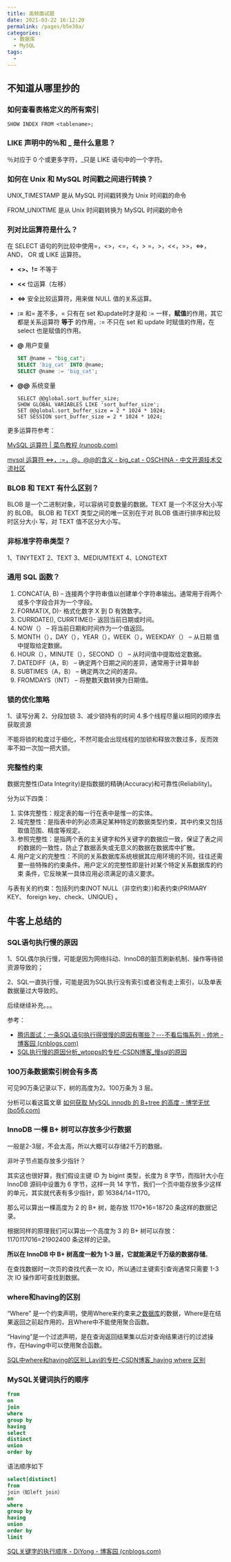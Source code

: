 ```yaml
---
title: 高频面试题
date: 2021-03-22 16:12:20
permalink: /pages/b5e30a/
categories:
  - 数据库
  - MySQL
tags:
  - 
---
```

## 不知道从哪里抄的

### 如何查看表格定义的所有索引

`SHOW INDEX FROM <tablename>;`

### LIKE 声明中的％和 _ 是什么意思？

％对应于 0 个或更多字符，_只是 LIKE 语句中的一个字符。 

### 如何在 Unix 和 MySQL 时间戳之间进行转换？

UNIX_TIMESTAMP 是从 MySQL 时间戳转换为 Unix 时间戳的命令 

FROM_UNIXTIME 是从 Unix 时间戳转换为 MySQL 时间戳的命令

### 列对比运算符是什么？

在 SELECT 语句的列比较中使用=，<>，<=，<，> =，>，<<，>>，<=>，AND， OR 或 LIKE 运算符。

- **<>、!=** 不等于

- **<<**  位运算（左移）

- **<=>** 安全比较运算符，用来做 NULL 值的关系运算。

- **:=**   和= 差不多，= 只有在 set 和update时才是和 := 一样，**赋值**的作用，其它都是关系运算符 **等于** 的作用，:= 不只在 set 和 update 时赋值的作用，在 select 也是赋值的作用。

- **@** 用户变量

  ```sql
  SET @name = "big_cat";
  SELECT 'big_cat' INTO @name;
  SELECT @name := 'big_cat';
  ```

- **@@** 系统变量

  ```
  SELECT @@global.sort_buffer_size;
  SHOW GLOBAL VARIABLES LIKE 'sort_buffer_size';
  SET @@global.sort_buffer_size = 2 * 1024 * 1024;
  SET SESSION sort_buffer_size = 2 * 1024 * 1024;
  ```

更多运算符参考：

[MySQL 运算符 | 菜鸟教程 (runoob.com)](https://www.runoob.com/mysql/mysql-operator.html)

[mysql 运算符 <=>，:=，@，@@的含义 - big_cat - OSCHINA - 中文开源技术交流社区](https://my.oschina.net/sallency/blog/1812158)

### BLOB 和 TEXT 有什么区别？

 BLOB 是一个二进制对象，可以容纳可变数量的数据。TEXT 是一个不区分大小写 的 BLOB。 BLOB 和 TEXT 类型之间的唯一区别在于对 BLOB 值进行排序和比较时区分大小 写，对 TEXT 值不区分大小写。

### 非标准字符串类型？

1、TINYTEXT 2、TEXT 3、MEDIUMTEXT 4、LONGTEXT

### 通用 SQL 函数？

1. CONCAT(A, B) – 连接两个字符串值以创建单个字符串输出。通常用于将两个 或多个字段合并为一个字段。
2. FORMAT(X, D)- 格式化数字 X 到 D 有效数字。
3. CURRDATE(), CURRTIME()- 返回当前日期或时间。
4. NOW（） – 将当前日期和时间作为一个值返回。
5. MONTH（），DAY（），YEAR（），WEEK（），WEEKDAY（） – 从日期 值中提取给定数据。
6. HOUR（），MINUTE（），SECOND（） – 从时间值中提取给定数据。
7. DATEDIFF（A，B） – 确定两个日期之间的差异，通常用于计算年龄
8. SUBTIMES（A，B） – 确定两次之间的差异。
9. FROMDAYS（INT） – 将整数天数转换为日期值。

### 锁的优化策略

1、读写分离 2、分段加锁 3、减少锁持有的时间 4.多个线程尽量以相同的顺序去获取资源 

不能将锁的粒度过于细化，不然可能会出现线程的加锁和释放次数过多，反而效 率不如一次加一把大锁。

### 完整性约束

数据完整性(Data Integrity)是指数据的精确(Accuracy)和可靠性(Reliability)。 

分为以下四类：

1.  实体完整性：规定表的每一行在表中是惟一的实体。 
2. 域完整性：是指表中的列必须满足某种特定的数据类型约束，其中约束又包括 取值范围、精度等规定。 
3. 参照完整性：是指两个表的主关键字和外关键字的数据应一致，保证了表之间 的数据的一致性，防止了数据丢失或无意义的数据在数据库中扩散。
4. 用户定义的完整性：不同的关系数据库系统根据其应用环境的不同，往往还需 要一些特殊的约束条件。用户定义的完整性即是针对某个特定关系数据库的约束 条件，它反映某一具体应用必须满足的语义要求。 

与表有关的约束：包括列约束(NOT NULL（非空约束）)和表约束(PRIMARY KEY、 foreign key、check、UNIQUE) 。

## 牛客上总结的

### SQL语句执行慢的原因

1、SQL偶尔执行慢，可能是因为网络抖动、InnoDB的脏页刷新机制、操作等待锁资源导致的；

2、SQL一直执行慢，可能是因为SQL执行没有索引或者没有走上索引，以及单表数据量过大导致的。

后续继续补充。。。

参考：

- [腾讯面试：一条SQL语句执行得很慢的原因有哪些？---不看后悔系列 - 帅地 - 博客园 (cnblogs.com)](https://www.cnblogs.com/kubidemanong/p/10734045.html)
- [SQL执行慢的原因分析_wtopps的专栏-CSDN博客_慢sql的原因](https://blog.csdn.net/wtopps/article/details/103434390)

### 100万条数据索引树会有多高

可见90万条记录以下，树的高度为2。100万条为 3 层。

分析可以看这篇文章  [如何获取 MySQL innodb 的 B+tree 的高度 - 博学无忧 (bo56.com)](https://www.bo56.com/如何获取-mysql-innodb-的-btree-的高度/)

### InnoDB 一棵 B+ 树可以存放多少行数据

一般是2-3层，不会太高，所以大概可以存储2千万的数据。

非叶子节点能存放多少指针？

其实这也很好算，我们假设主键 ID 为 bigint 类型，长度为 8 字节，而指针大小在 InnoDB 源码中设置为 6 字节，这样一共 14 字节，我们一个页中能存放多少这样的单元，其实就代表有多少指针，即 16384/14=1170。

那么可以算出一棵高度为 2 的 B+ 树，能存放 1170*16=18720 条这样的数据记录。

根据同样的原理我们可以算出一个高度为 3 的 B+ 树可以存放： 1170*1170*16=21902400 条这样的记录。

**所以在 InnoDB 中 B+ 树高度一般为 1-3 层，它就能满足千万级的数据存储**。

在查找数据时一次页的查找代表一次 IO，所以通过主键索引查询通常只需要 1-3 次 IO 操作即可查找到数据。

### where和having的区别

“Where” 是一个约束声明，使用Where来约束来之[数据库](http://lib.csdn.net/base/mysql)的数据，Where是在结果返回之前起作用的，且Where中不能使用聚合函数。

“Having”是一个过滤声明，是在查询返回结果集以后对查询结果进行的过滤操作，在Having中可以使用聚合函数。

[SQL中where和having的区别_Lavi的专栏-CSDN博客_having where 区别](https://blog.csdn.net/liuweiyuxiang/article/details/52705127)

### MySQL关键词执行的顺序

```sql
from
on
join
where
group by
having
select
distinct
union
order by
```

语法顺序如下

```sql
select[distinct]  
from  
join（如left join）  
on  
where  
group by  
having  
union  
order by  
limit
```

[SQL关键字的执行顺序 - DiYong - 博客园 (cnblogs.com)](https://www.cnblogs.com/diyo/p/11410466.html)

